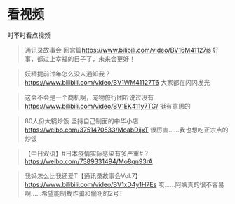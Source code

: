 # [看视频](https://github.com/noteMay/blog/issues/3)

时不时看点视频

> 通讯录故事会·回宫篇<https://www.bilibili.com/video/BV16M41127is>
好事，都过上幸福的日子了，未来会更好！

> 妖精提前过年怎么没人通知我？<https://www.bilibili.com/video/BV1WM41127T6>
大家都在闪闪发光

> 这会不会是一个商机啊，宠物旅行团听说过没有<https://www.bilibili.com/video/BV1EK411y7TG/>
挺有意思的

> 80人份大锅炒饭 坚持自己制面的中华小店<https://weibo.com/3751470533/MoabDijxT>
很厉害……我也想吃正宗点的炒饭

> 【中日双语】#日本疫情实际感染有多严重#？<https://weibo.com/7389331494/Mo8qn93rA>

> 我妈怎么比我还爱T【通讯录故事会Vol.7】<https://www.bilibili.com/video/BV1xD4y1H7Es>
哎……阿姨真的很不容易啊……希望能制裁诈骗和偷窃的2号T